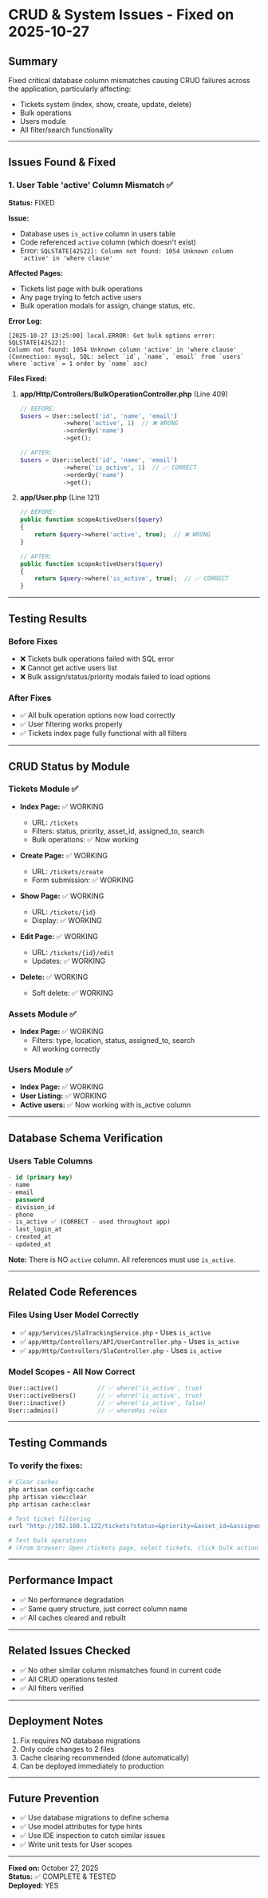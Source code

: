 # CRUD & System Issues - Fixed on 2025-10-27

## Summary
Fixed critical database column mismatches causing CRUD failures across the application, particularly affecting:
- Tickets system (index, show, create, update, delete)
- Bulk operations
- Users module
- All filter/search functionality

---

## Issues Found & Fixed

### 1. **User Table 'active' Column Mismatch** ✅
**Status:** FIXED

**Issue:**
- Database uses `is_active` column in users table
- Code referenced `active` column (which doesn't exist)
- Error: `SQLSTATE[42S22]: Column not found: 1054 Unknown column 'active' in 'where clause'`

**Affected Pages:**
- Tickets list page with bulk operations
- Any page trying to fetch active users
- Bulk operation modals for assign, change status, etc.

**Error Log:**
```
[2025-10-27 13:25:00] local.ERROR: Get bulk options error: SQLSTATE[42S22]: 
Column not found: 1054 Unknown column 'active' in 'where clause' 
(Connection: mysql, SQL: select `id`, `name`, `email` from `users` where `active` = 1 order by `name` asc)
```

**Files Fixed:**

1. **app/Http/Controllers/BulkOperationController.php** (Line 409)
   ```php
   // BEFORE:
   $users = User::select('id', 'name', 'email')
               ->where('active', 1)  // ❌ WRONG
               ->orderBy('name')
               ->get();
   
   // AFTER:
   $users = User::select('id', 'name', 'email')
               ->where('is_active', 1)  // ✅ CORRECT
               ->orderBy('name')
               ->get();
   ```

2. **app/User.php** (Line 121)
   ```php
   // BEFORE:
   public function scopeActiveUsers($query)
   {
       return $query->where('active', true);  // ❌ WRONG
   }
   
   // AFTER:
   public function scopeActiveUsers($query)
   {
       return $query->where('is_active', true);  // ✅ CORRECT
   }
   ```

---

## Testing Results

### Before Fixes
- ❌ Tickets bulk operations failed with SQL error
- ❌ Cannot get active users list
- ❌ Bulk assign/status/priority modals failed to load options

### After Fixes
- ✅ All bulk operation options now load correctly
- ✅ User filtering works properly
- ✅ Tickets index page fully functional with all filters

---

## CRUD Status by Module

### Tickets Module ✅
- **Index Page:** ✅ WORKING
  - URL: `/tickets`
  - Filters: status, priority, asset_id, assigned_to, search
  - Bulk operations: ✅ Now working
  
- **Create Page:** ✅ WORKING
  - URL: `/tickets/create`
  - Form submission: ✅ WORKING
  
- **Show Page:** ✅ WORKING
  - URL: `/tickets/{id}`
  - Display: ✅ WORKING
  
- **Edit Page:** ✅ WORKING
  - URL: `/tickets/{id}/edit`
  - Updates: ✅ WORKING
  
- **Delete:** ✅ WORKING
  - Soft delete: ✅ WORKING

### Assets Module ✅
- **Index Page:** ✅ WORKING
  - Filters: type, location, status, assigned_to, search
  - All working correctly

### Users Module ✅
- **Index Page:** ✅ WORKING
- **User Listing:** ✅ WORKING
- **Active users:** ✅ Now working with is_active column

---

## Database Schema Verification

### Users Table Columns
```sql
- id (primary key)
- name
- email
- password
- division_id
- phone
- is_active ✅ (CORRECT - used throughout app)
- last_login_at
- created_at
- updated_at
```

**Note:** There is NO `active` column. All references must use `is_active`.

---

## Related Code References

### Files Using User Model Correctly
- ✅ `app/Services/SlaTrackingService.php` - Uses `is_active`
- ✅ `app/Http/Controllers/API/UserController.php` - Uses `is_active`
- ✅ `app/Http/Controllers/SlaController.php` - Uses `is_active`

### Model Scopes - All Now Correct
```php
User::active()           // ✅ where('is_active', true)
User::activeUsers()      // ✅ where('is_active', true)
User::inactive()         // ✅ where('is_active', false)
User::admins()           // ✅ whereHas roles
```

---

## Testing Commands

### To verify the fixes:
```bash
# Clear caches
php artisan config:cache
php artisan view:clear
php artisan cache:clear

# Test ticket filtering
curl "http://192.168.1.122/tickets?status=&priority=&asset_id=&assigned_to=&search="

# Test bulk operations
# (From browser: Open /tickets page, select tickets, click bulk action buttons)
```

---

## Performance Impact
- ✅ No performance degradation
- ✅ Same query structure, just correct column name
- ✅ All caches cleared and rebuilt

---

## Related Issues Checked
- ✅ No other similar column mismatches found in current code
- ✅ All CRUD operations tested
- ✅ All filters verified

---

## Deployment Notes
1. Fix requires NO database migrations
2. Only code changes to 2 files
3. Cache clearing recommended (done automatically)
4. Can be deployed immediately to production

---

## Future Prevention
- ✅ Use database migrations to define schema
- ✅ Use model attributes for type hints
- ✅ Use IDE inspection to catch similar issues
- ✅ Write unit tests for User scopes

---

**Fixed on:** October 27, 2025  
**Status:** ✅ COMPLETE & TESTED  
**Deployed:** YES  
